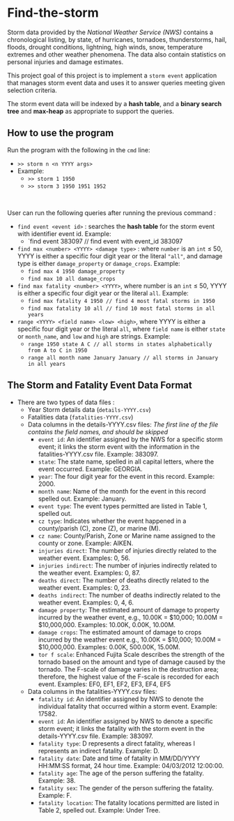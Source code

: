 # Find-the-storm
Storm data provided by the *National Weather Service (NWS)* contains a chronological listing, by state, of
hurricanes, tornadoes, thunderstorms, hail, floods, drought conditions, lightning, high winds, snow, temperature extremes and other weather phenomena. The data also contain statistics on personal injuries and damage estimates.<br>

This project goal of this project is to implement a `storm event` application that manages storm event
data and uses it to answer queries meeting given selection criteria. <br>

The storm event data will be indexed by a __hash table__, and a __binary search tree__ and __max-heap__ as appropriate to support the queries.

## How to use the program
Run the program with the following in the `cmd` line: <br>
  * `>> storm n <n YYYY args>` <br>
  * Example: <br>
    * `>> storm 1 1950`<br>
    * `>> storm 3 1950 1951 1952`
<br>

User can run the following queries after running the previous command :<br>
  * `find event <event id>` : searches the __hash table__ for the storm event with identifier event id. Example: 
     * `find event 383097 // find event with event_id 383097  
  * `find max <number> <YYYY> <damage type>` : where `number` is an `int` ≤ 50, YYYY is either a specific four digit year or the literal     `"all"`, and damage type is either `damage_property` or `damage_crops`. 
     Example: 
     * `find max 4 1950 damage_property`
     * `find max 10 all damage_crops`
  * `find max fatality <number> <YYYY>`, where number is an `int` ≤ 50, YYYY is either a specific four digit year or the literal `all`.      Example: 
     * `find max fatality 4 1950 // find 4 most fatal storms in 1950`
     * `find max fatality 10 all // find 10 most fatal storms in all years`
  * `range <YYYY> <field name> <low> <high>`, where YYYY is either a specific four digit year or the
literal `all`, where `field name` is either `state` or `month_name`, and `low` and `high` are strings.
     Example: 
     * `range 1950 state A C // all storms in states alphabetically from A to C in 1950`
     * `range all month name January January // all storms in January in all years`

## The Storm and Fatality Event Data Format

  * There are two types of data files :
    * Year Storm details data (`details-YYYY.csv`)    
    * Fatalities data (`fatalities-YYYY.csv`)
    * Data columns in the details-YYYY.csv files: *The first line of the file contains the field names, and should be skipped*
      * `event id`: An identifier assigned by the NWS for a specific storm event; it links the storm event with the information in the fatalities-YYYY.csv file. Example: 383097.
      * `state`: The state name, spelled in all capital letters, where the event occurred. Example: GEORGIA.
      * `year`: The four digit year for the event in this record. Example: 2000.
      * `month name`: Name of the month for the event in this record spelled out. Example: January.
      * `event type`: The event types permitted are listed in Table 1, spelled out.
      * `cz type`: Indicates whether the event happened in a county/parish (C), zone (Z), or marine (M).
      * `cz name`: County/Parish, Zone or Marine name assigned to the county or zone. Example: AIKEN.
      * `injuries direct`: The number of injuries directly related to the weather event. Examples: 0, 56.
      * `injuries indirect`: The number of injuries indirectly related to the weather event. Examples: 0, 87.
      * `deaths direct`: The number of deaths directly related to the weather event. Examples: 0, 23.
      * `deaths indirect`: The number of deaths indirectly related to the weather event. Examples: 0, 4, 6.
      * `damage property`: The estimated amount of damage to property incurred by the weather event, e.g., 10.00K = $10,000; 10.00M = $10,000,000. Examples: 10.00K, 0.00K, 10.00M.
      * `damage crops`: The estimated amount of damage to crops incurred by the weather event e.g., 10.00K = $10,000; 10.00M = $10,000,000. Examples: 0.00K, 500.00K, 15.00M.
      * `tor f scale`: Enhanced Fujita Scale describes the strength of the tornado based on the amount and type of damage caused by the tornado. The F-scale of damage varies in the destruction area; therefore, the highest value of the F-scale is recorded for each event. Examples: EF0, EF1, EF2, EF3, EF4, EF5
     * Data columns in the fatalities-YYYY.csv files:
       * `fatality id`: An identifier assigned by NWS to denote the individual fatality that occurred within a storm event. Example: 17582.
       * `event id`: An identifier assigned by NWS to denote a specific storm event; it links the fatality with the storm event in the details-YYYY.csv file. Example: 383097.
       * `fatality type`: D represents a direct fatality, whereas I represents an indirect fatality. Example: D.
       * `fatality date`: Date and time of fatality in MM/DD/YYYY HH:MM:SS format, 24 hour time. Example: 04/03/2012 12:00:00.
       * `fatality age`: The age of the person suffering the fatality. Example: 38.
       * `fatality sex`: The gender of the person suffering the fatality. Example: F.
       * `fatality location`: The fatality locations permitted are listed in Table 2, spelled out. Example: Under Tree.

